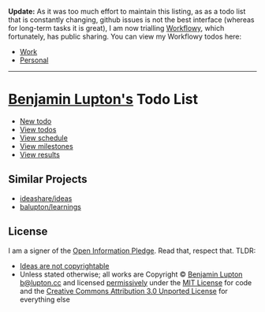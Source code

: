 __Update:__ As it was too much effort to maintain this listing, as as a todo list that is constantly changing, github issues is not the best interface (whereas for long-term tasks it is great), I am now trialling [Workflowy](https://workflowy.com/), which fortunately, has public sharing. You can view my Workflowy todos here:

- [Work](https://workflowy.com/shared/b430c6e6-b16a-9256-27eb-0ac80a27accb/)
- [Personal](https://workflowy.com/shared/1436cd9c-71bd-7cf2-fc33-f9a6ab4fc169/)


---

# [Benjamin Lupton's](http://balupton.com) Todo List

- [New todo](https://github.com/balupton/todo/issues/new)
- [View todos](https://github.com/balupton/todo/issues)
- [View schedule](https://huboard.com/balupton/todo)
- [View milestones](https://huboard.com/balupton/todo/backlog)
- [View results](https://github.com/balupton/todo/pulse)


## Similar Projects

- [ideashare/ideas](https://github.com/ideashare/ideas)
- [balupton/learnings](https://github.com/balupton/learnings)


## License

I am a signer of the [Open Information Pledge](https://gist.github.com/balupton/6937426). Read that, respect that. TLDR:

- [Ideas are not copyrightable](http://en.wikipedia.org/wiki/Idea%E2%80%93expression_divide)
- Unless stated otherwise; all works are Copyright © [Benjamin Lupton](http://balupton.com) <b@lupton.cc> and licensed [permissively](http://en.wikipedia.org/wiki/Permissive_free_software_licence) under the [MIT License](http://creativecommons.org/licenses/MIT/) for code and the [Creative Commons Attribution 3.0 Unported License](http://creativecommons.org/licenses/by/3.0/) for everything else
